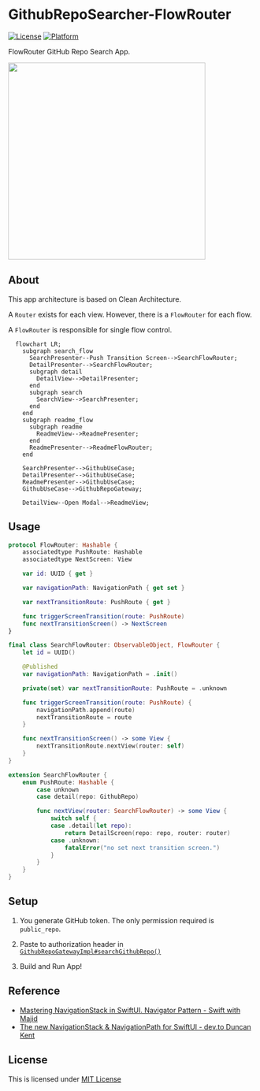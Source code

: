 # GithubRepoSearcher-FlowRouter
[![License](https://img.shields.io/github/license/mui-z/GithubRepoSearcher?labelColor=333333)](https://github.com/mui-z/GithubRepoSearcher/blob/main/LICENSE)
[![Platform](https://img.shields.io/badge/platform-iOS-lightgrey?labelColor=333333)](https://github.com/mui-z/GithubRepoSearcher)

FlowRouter GitHub Repo Search App.

<img src="https://user-images.githubusercontent.com/93278577/191031084-81d1a3c7-867e-44c3-be5d-59568d75b9ec.gif" height=400 />

## About

This app architecture is based on Clean Architecture.

A `Router` exists for each view. However, there is a `FlowRouter` for each flow.

A `FlowRouter` is responsible for single flow control.


```mermaid
  flowchart LR;
    subgraph search_flow
      SearchPresenter--Push Transition Screen-->SearchFlowRouter;
      DetailPresenter-->SearchFlowRouter;
      subgraph detail
        DetailView-->DetailPresenter;
      end
      subgraph search
        SearchView-->SearchPresenter;
      end
    end
    subgraph readme_flow
      subgraph readme
        ReadmeView-->ReadmePresenter;
      end
      ReadmePresenter-->ReadmeFlowRouter;
    end

    SearchPresenter-->GithubUseCase;
    DetailPresenter-->GithubUseCase;
    ReadmePresenter-->GithubUseCase;
    GithubUseCase-->GithubRepoGateway;

    DetailView--Open Modal-->ReadmeView;
```


## Usage

```swift
protocol FlowRouter: Hashable {
    associatedtype PushRoute: Hashable
    associatedtype NextScreen: View

    var id: UUID { get }

    var navigationPath: NavigationPath { get set }

    var nextTransitionRoute: PushRoute { get }

    func triggerScreenTransition(route: PushRoute)
    func nextTransitionScreen() -> NextScreen
}
```

```swift
final class SearchFlowRouter: ObservableObject, FlowRouter {
    let id = UUID()

    @Published
    var navigationPath: NavigationPath = .init()

    private(set) var nextTransitionRoute: PushRoute = .unknown

    func triggerScreenTransition(route: PushRoute) {
        navigationPath.append(route)
        nextTransitionRoute = route
    }

    func nextTransitionScreen() -> some View {
        nextTransitionRoute.nextView(router: self)
    }
}

extension SearchFlowRouter {
    enum PushRoute: Hashable {
        case unknown
        case detail(repo: GithubRepo)

        func nextView(router: SearchFlowRouter) -> some View {
            switch self {
            case .detail(let repo):
                return DetailScreen(repo: repo, router: router)
            case .unknown:
                fatalError("no set next transition screen.")
            }
        }
    }
}
```



## Setup

1. You generate GitHub token. The only permission required is `public_repo`.

2. Paste to authorization header in [`GithubRepoGatewayImpl#searchGithubRepo()`](https://github.com/mui-z/GithubRepoSearcher/blob/main/GithubRepoSearcherPackage/Sources/GithubRepoSearcherPackage/Data/GatewayImpl/GithubRepoGatewayImpl.swift)

3. Build and Run App!

## Reference
- [Mastering NavigationStack in SwiftUI. Navigator Pattern - Swift with Majid](https://swiftwithmajid.com/2022/06/15/mastering-navigationstack-in-swiftui-navigator-pattern/)
- [The new NavigationStack & NavigationPath for SwiftUI - dev.to Duncan Kent](https://dev.to/kuncans/the-new-navigationstack-navigationpath-for-swiftui-5cpa)

## License

This is licensed under [MIT License](LICENSE)
